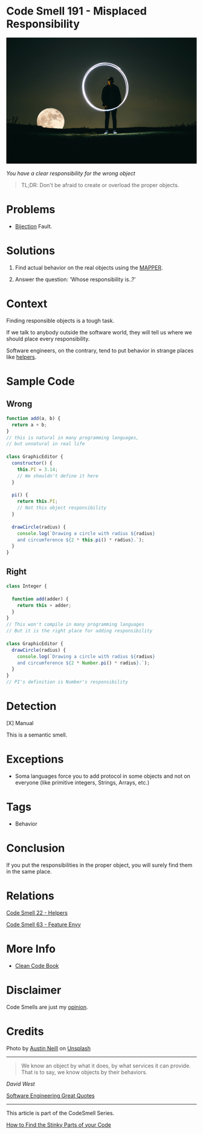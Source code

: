 # Code Smell 191 - Misplaced Responsibility
            
![Code Smell 191 - Misplaced Responsibility](Code%20Smell%20191%20-%20Misplaced%20Responsibility.jpg)

*You have a clear responsibility for the wrong object*

> TL;DR: Don't be afraid to create or overload the proper objects.

# Problems

- [Bijection](https://github.com/mcsee/Software-Design-Articles/tree/main/Articles/Theory/The%20One%20and%20Only%20Software%20Design%20Principle/readme.md) Fault.

# Solutions

1. Find actual behavior on the real objects using the [MAPPER](https://github.com/mcsee/Software-Design-Articles/tree/main/Articles/Theory/What%20is%20(wrong%20with)%20software/readme.md).

2. Answer the question: 'Whose responsibility is..?'

# Context

Finding responsible objects is a tough task.

If we talk to anybody outside the software world, they will tell us where we should place every responsibility.

Software engineers, on the contrary, tend to put behavior in strange places like [helpers](https://github.com/mcsee/Software-Design-Articles/tree/main/Articles/Code%20Smells/Code%20Smell%2022%20-%20Helpers/readme.md).

# Sample Code

## Wrong

[Gist Url]: # (https://gist.github.com/mcsee/66489fee9b0707d7514d520c515ad102)
```javascript
function add(a, b) {
  return a + b;
}
// this is natural in many programming languages,
// but unnatural in real life

class GraphicEditor {
  constructor() {
    this.PI = 3.14;
    // We shouldn't define it here
  }

  pi() {
    return this.PI;
    // Not this object responsibility
  }

  drawCircle(radius) {
    console.log(`Drawing a circle with radius ${radius}
    and circumference ${2 * this.pi() * radius}.`);
  }
}
```

## Right

[Gist Url]: # (https://gist.github.com/mcsee/57f86bc7ab8f2e4c67039733ddacb118)
```javascript
class Integer {

  function add(adder) {
    return this + adder;
  }
}
// This won't compile in many programming languages
// But it is the right place for adding responsibility

class GraphicEditor {
  drawCircle(radius) {
    console.log(`Drawing a circle with radius ${radius} 
    and circumference ${2 * Number.pi() * radius}.`);
  }
}
// PI's definition is Number's responsibility

```

# Detection

[X] Manual

This is a semantic smell.

# Exceptions

- Soma languages force you to add protocol in some objects and not on everyone (like primitive integers, Strings, Arrays, etc.)

# Tags

- Behavior

# Conclusion

If you put the responsibilities in the proper object, you will surely find them in the same place.

# Relations

[Code Smell 22 - Helpers](https://github.com/mcsee/Software-Design-Articles/tree/main/Articles/Code%20Smells/Code%20Smell%2022%20-%20Helpers/readme.md)

[Code Smell 63 - Feature Envy](https://github.com/mcsee/Software-Design-Articles/tree/main/Articles/Code%20Smells/Code%20Smell%2063%20-%20Feature%20Envy/readme.md)

# More Info

- [Clean Code Book](https://www.amazon.com/Clean-Code-Handbook-Software-Craftsmanship/dp/0132350882)

# Disclaimer

Code Smells are just my [opinion](https://github.com/mcsee/Software-Design-Articles/tree/main/Articles/Blogging/I%20Wrote%20More%20than%2090%20Articles%20on%202021%20Here%20is%20What%20I%20Learned/readme.md).

# Credits

Photo by [Austin Neill](https://unsplash.com/@arstyy) on [Unsplash](https://unsplash.com/photos/OWbH9a8Yi2I)
    
* * *

> We know an object by what it does, by what services it can provide. That is to say, we know objects by their behaviors.

_David West_
 
[Software Engineering Great Quotes](https://github.com/mcsee/Software-Design-Articles/tree/main/Articles/Quotes/Software%20Engineering%20Great%20Quotes/readme.md)

* * *

This article is part of the CodeSmell Series.

[How to Find the Stinky Parts of your Code](https://github.com/mcsee/Software-Design-Articles/tree/main/Articles/Code%20Smells/How%20to%20Find%20the%20Stinky%20parts%20of%20your%20Code/readme.md)
